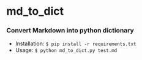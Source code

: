 # md_to_dict

### Convert Markdown into python dictionary

* Installation:
	`$ pip install -r requirements.txt`
* Usage:
	`$ python md_to_dict.py test.md`